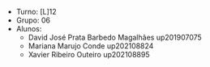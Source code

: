 
* Turno: [L]12
* Grupo: 06
* Alunos:
    - David José Prata Barbedo Magalhães up201907075
    - Mariana Marujo Conde up202108824
    - Xavier Ribeiro Outeiro up202108895

